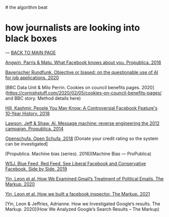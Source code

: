 # the algorithm beat
# how journalists are looking into black boxes

— [BACK TO MAIN PAGE](https://aodhanlutetiae.github.io/dj_recsys/)

[Angwin, Parris & Matu. What Facebook knows about you. Propublica. 2016](https://www.propublica.org/article/breaking-the-black-box-what-facebook-knows-about-you)

[Bayerischer Rundfunk. Objective or biased: on the questionable use of AI for job applications. 2020](https://web.br.de/interaktiv/ki-bewerbung/en/)

[BBC Data Unit & Milo Perrin. Cookies on council benefits pages. 2020](https://cornishstuff.com/2020/02/05/cookies-on-council-benefits-pages/ and BBC story. Method details here)

[Hill, Kashmir. People You May Know: A Controversial Facebook Feature's 10-Year History. 2018](https://gizmodo.com/people-you-may-know-a-controversial-facebook-features-1827981959)

[Lawson, Jeff & Shaw, Al. Message machine: reverse engineering the 2012 campaign. Propublica. 2014](https://projects.propublica.org/emails/)

[Openschufa. Open Schufa, 2018](https://openschufa.de/)
[Donate your credit rating so the system can be investigated]

[Propublica. Machine bias (series). 2016](Machine Bias — ProPublica)

[WSJ. Blue Feed, Red Feed. See Liberal Facebook and Conservative Facebook, Side by Side. 2019](http://graphics.wsj.com/blue-feed-red-feed/)

[Yin, Leon et al. How We Examined Gmail’s Treatment of Political Emails. The Markup. 2020](https://themarkup.org/google-the-giant/2020/02/26/show-your-work-wheres-my-email)

[Yin, Leon et al. How we built a facebook inspector. The Markup. 2021](https://themarkup.org/citizen-browser/2021/01/05/how-we-built-a-facebook-inspector)

[Yin, Leon & Jeffries, Adrianne. How we Investigated Google’s results. The Markup. 2020](How We Analyzed Google’s Search Results – The Markup)
